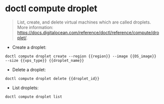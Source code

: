 # doctl compute droplet

> List, create, and delete virtual machines which are called droplets.
> More information: <https://docs.digitalocean.com/reference/doctl/reference/compute/droplet/>.

- Create a droplet:

`doctl compute droplet create --region {{region}} --image {{OS_image}} --size {{vps_type}} {{droplet_name}}`

- Delete a droplet:

`doctl compute droplet delete {{droplet_id}}`

- List droplets:

`doctl compute droplet list`
